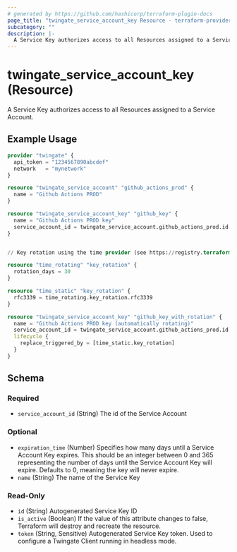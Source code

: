 ```yaml
---
# generated by https://github.com/hashicorp/terraform-plugin-docs
page_title: "twingate_service_account_key Resource - terraform-provider-twingate-vmanilo"
subcategory: ""
description: |-
  A Service Key authorizes access to all Resources assigned to a Service Account.
---
```


# twingate_service_account_key (Resource)

A Service Key authorizes access to all Resources assigned to a Service Account.

## Example Usage

```terraform
provider "twingate" {
  api_token = "1234567890abcdef"
  network   = "mynetwork"
}

resource "twingate_service_account" "github_actions_prod" {
  name = "Github Actions PROD"
}

resource "twingate_service_account_key" "github_key" {
  name = "Github Actions PROD key"
  service_account_id = twingate_service_account.github_actions_prod.id
}


// Key rotation using the time provider (see https://registry.terraform.io/providers/hashicorp/time/latest)

resource "time_rotating" "key_rotation" {
  rotation_days = 30
}

resource "time_static" "key_rotation" {
  rfc3339 = time_rotating.key_rotation.rfc3339
}

resource "twingate_service_account_key" "github_key_with_rotation" {
  name = "Github Actions PROD key (automatically rotating)"
  service_account_id = twingate_service_account.github_actions_prod.id
  lifecycle {
    replace_triggered_by = [time_static.key_rotation]
  }
}
```

<!-- schema generated by tfplugindocs -->
## Schema

### Required

- `service_account_id` (String) The id of the Service Account

### Optional

- `expiration_time` (Number) Specifies how many days until a Service Account Key expires. This should be an integer between 0 and 365 representing the number of days until the Service Account Key will expire. Defaults to 0, meaning the key will never expire.
- `name` (String) The name of the Service Key

### Read-Only

- `id` (String) Autogenerated Service Key ID
- `is_active` (Boolean) If the value of this attribute changes to false, Terraform will destroy and recreate the resource.
- `token` (String, Sensitive) Autogenerated Service Key token. Used to configure a Twingate Client running in headless mode.
